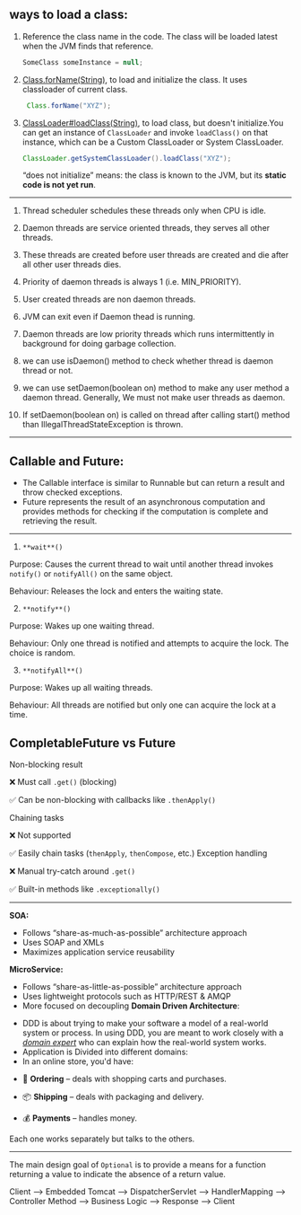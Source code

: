 ## ways to load a class:
1.  Reference the class name in the code. The class will be loaded latest when the JVM finds that reference.
    
    ```java
    SomeClass someInstance = null;
    ```
    
2.  [Class.forName(String)](http://docs.oracle.com/javase/6/docs/api/java/lang/Class.html#forName%28java.lang.String%29), to load and initialize the class. It uses classloader of current class.
    
    ```java
     Class.forName("XYZ");
    ```
    
3.  [ClassLoader#loadClass(String)](http://docs.oracle.com/javase/6/docs/api/java/lang/ClassLoader.html#loadClass%28java.lang.String%29), to load class, but doesn't initialize.You can get an instance of  `ClassLoader`  and invoke  `loadClass()`  on that instance, which can be a Custom ClassLoader or System ClassLoader.
    
    ```java
    ClassLoader.getSystemClassLoader().loadClass("XYZ");
    ```
    “does not initialize” means: the class is known to the JVM, but its **static code is not yet run**.

---
1.  Thread scheduler schedules these threads only when CPU is idle.
    
2.  Daemon threads are service oriented threads, they serves all other threads.
    
3.  These threads are created before user threads are created and die after all other user threads dies.

4.  Priority of daemon threads is always 1 (i.e. MIN_PRIORITY).
    
5.  User created threads are non daemon threads.
    
6.  JVM can exit even if Daemon thead is running.
    
7.  Daemon threads are low priority threads which runs intermittently in background for doing garbage collection.
    
8.  we can use isDaemon() method to check whether thread is daemon thread or not.

9.  we can use setDaemon(boolean on) method to make any user method a daemon thread. Generally, We must not make user threads as daemon.
   
10.  If setDaemon(boolean on) is called on thread after calling start() method than IllegalThreadStateException is thrown.
---
## Callable and Future:

-   The Callable interface is similar to Runnable but can return a result and throw checked exceptions.
-   Future represents the result of an asynchronous computation and provides methods for checking if the computation is complete and retrieving the result.

---
1.  `**wait**()`

Purpose: Causes the current thread to wait until another thread invokes  `notify()`  or  `notifyAll()`  on the same object.

Behaviour: Releases the lock and enters the waiting state.

2.  `**notify**()`

Purpose: Wakes up one waiting thread.

Behaviour: Only one thread is notified and attempts to acquire the lock. The choice is random.

3.  `**notifyAll**()`

Purpose: Wakes up all waiting threads.

Behaviour: All threads are notified but only one can acquire the lock at a time.

## CompletableFuture vs Future

Non-blocking result

❌ Must call `.get()` (blocking)

✅ Can be non-blocking with callbacks like `.thenApply()`

Chaining tasks

❌ Not supported

✅ Easily chain tasks (`thenApply`, `thenCompose`, etc.)
Exception handling

❌ Manual try-catch around `.get()`

✅ Built-in methods like `.exceptionally()`


---
**SOA:**

-   Follows “share-as-much-as-possible” architecture approach
-   Uses SOAP and XMLs
-   Maximizes application service reusability

**MicroService:**

-   Follows “share-as-little-as-possible” architecture approach
-   Uses lightweight protocols such as HTTP/REST & AMQP
-   More focused on decoupling
**Domain Driven Architecture**:
* DDD is about trying to make your software a model of a real-world system or process. In using DDD, you are meant to work closely with a _[domain expert](http://en.wikipedia.org/wiki/Domain_expert)_ who can explain how the real-world system works.
* Application is Divided into different domains:
* In an online store, you'd have:

-   🛒 **Ordering** – deals with shopping carts and purchases.
    
-   📦 **Shipping** – deals with packaging and delivery.
    
-   💰 **Payments** – handles money.
    

Each one works separately but talks to the others.


---
The main design goal of `Optional` is to provide a means for a function returning a value to indicate the absence of a return value.


Client --> Embedded Tomcat --> DispatcherServlet --> HandlerMapping --> Controller Method --> Business Logic --> Response --> Client

